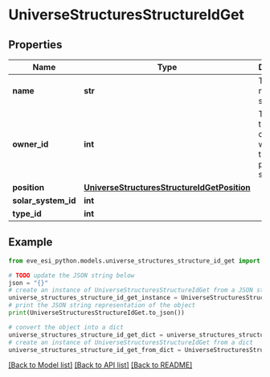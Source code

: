 # UniverseStructuresStructureIdGet


## Properties

Name | Type | Description | Notes
------------ | ------------- | ------------- | -------------
**name** | **str** | The full name of the structure | 
**owner_id** | **int** | The ID of the corporation who owns this particular structure | 
**position** | [**UniverseStructuresStructureIdGetPosition**](UniverseStructuresStructureIdGetPosition.md) |  | [optional] 
**solar_system_id** | **int** |  | 
**type_id** | **int** |  | [optional] 

## Example

```python
from eve_esi_python.models.universe_structures_structure_id_get import UniverseStructuresStructureIdGet

# TODO update the JSON string below
json = "{}"
# create an instance of UniverseStructuresStructureIdGet from a JSON string
universe_structures_structure_id_get_instance = UniverseStructuresStructureIdGet.from_json(json)
# print the JSON string representation of the object
print(UniverseStructuresStructureIdGet.to_json())

# convert the object into a dict
universe_structures_structure_id_get_dict = universe_structures_structure_id_get_instance.to_dict()
# create an instance of UniverseStructuresStructureIdGet from a dict
universe_structures_structure_id_get_from_dict = UniverseStructuresStructureIdGet.from_dict(universe_structures_structure_id_get_dict)
```
[[Back to Model list]](../README.md#documentation-for-models) [[Back to API list]](../README.md#documentation-for-api-endpoints) [[Back to README]](../README.md)


